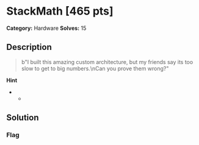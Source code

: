 # StackMath [465 pts]

**Category:** Hardware
**Solves:** 15

## Description
>b"I built this amazing custom architecture, but my friends say its too slow to get to big numbers.\nCan you prove them wrong?"

**Hint**
* -

## Solution

### Flag

